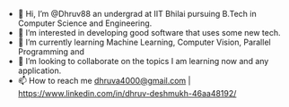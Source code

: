 - 👋 Hi, I’m @Dhruv88 an undergrad at IIT Bhilai pursuing B.Tech in Computer Science and Engineering.
- 👀 I’m interested in developing good software that uses some new tech.
- 🌱 I’m currently learning Machine Learning, Computer Vision, Parallel Programming and 
- 💞️ I’m looking to collaborate on the topics I am learning now and any application.
- 📫 How to reach me dhruva4000@gmail.com | https://www.linkedin.com/in/dhruv-deshmukh-46aa48192/

<!---
Dhruv88/Dhruv88 is a ✨ special ✨ repository because its `README.md` (this file) appears on your GitHub profile.
You can click the Preview link to take a look at your changes.
--->
